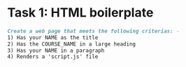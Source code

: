 # Task 1: HTML boilerplate

```md
Create a web page that meets the following criterias: -
1) Has your NAME as the title
2) Has the COURSE_NAME in a large heading
3) Has your NAME in a paragraph
4) Renders a 'script.js' file 
```

